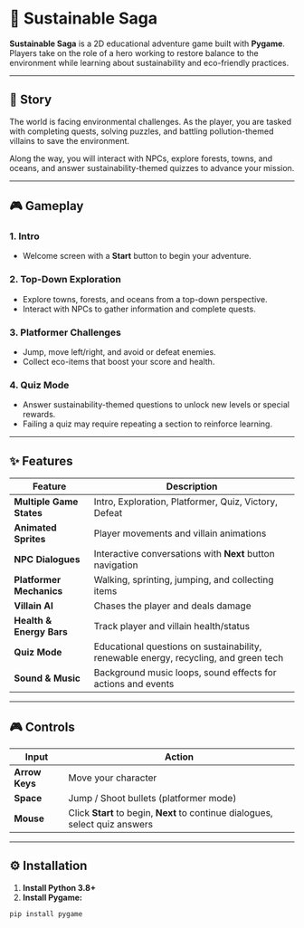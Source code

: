 # 🌱 Sustainable Saga

**Sustainable Saga** is a 2D educational adventure game built with **Pygame**.  
Players take on the role of a hero working to restore balance to the environment while learning about sustainability and eco-friendly practices.

---

## 📖 Story

The world is facing environmental challenges. As the player, you are tasked with completing quests, solving puzzles, and battling pollution-themed villains to save the environment.  

Along the way, you will interact with NPCs, explore forests, towns, and oceans, and answer sustainability-themed quizzes to advance your mission.

---

## 🎮 Gameplay

### 1. Intro
- Welcome screen with a **Start** button to begin your adventure.  

### 2. Top-Down Exploration
- Explore towns, forests, and oceans from a top-down perspective.  
- Interact with NPCs to gather information and complete quests.  

### 3. Platformer Challenges
- Jump, move left/right, and avoid or defeat enemies.  
- Collect eco-items that boost your score and health.  

### 4. Quiz Mode
- Answer sustainability-themed questions to unlock new levels or special rewards.  
- Failing a quiz may require repeating a section to reinforce learning.

---

## ✨ Features

| Feature | Description |
|---------|-------------|
| **Multiple Game States** | Intro, Exploration, Platformer, Quiz, Victory, Defeat |
| **Animated Sprites** | Player movements and villain animations |
| **NPC Dialogues** | Interactive conversations with **Next** button navigation |
| **Platformer Mechanics** | Walking, sprinting, jumping, and collecting items |
| **Villain AI** | Chases the player and deals damage |
| **Health & Energy Bars** | Track player and villain health/status |
| **Quiz Mode** | Educational questions on sustainability, renewable energy, recycling, and green tech |
| **Sound & Music** | Background music loops, sound effects for actions and events |

---

## 🎮 Controls

| Input | Action |
|-------|--------|
| **Arrow Keys** | Move your character |
| **Space** | Jump / Shoot bullets (platformer mode) |
| **Mouse** | Click **Start** to begin, **Next** to continue dialogues, select quiz answers |

---

## ⚙️ Installation

1. **Install Python 3.8+**  
2. **Install Pygame:**  
```bash
pip install pygame
```
